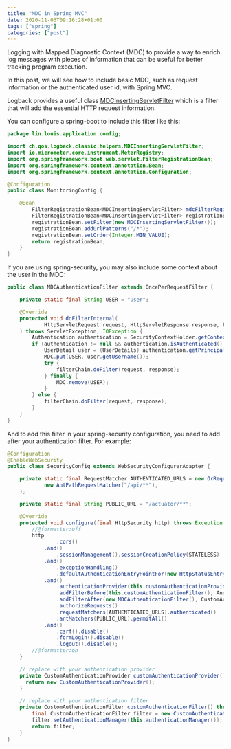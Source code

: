 ```yaml
---
title: "MDC in Spring MVC"
date: 2020-11-03T09:16:28+01:00
tags: ["spring"]
categories: ["post"]
---
```


Logging with Mapped Diagnostic Context (MDC) to provide a way to enrich log messages with pieces of
information that can be useful for better tracking program execution.

In this post, we will see how to include basic MDC, such as request information or the authenticated
user id, with Spring MVC.

<!--more-->

Logback provides a useful class [MDCInsertingServletFilter][] which is a filter that will add the
essential HTTP request information.

You can configure a spring-boot to include this filter like this:

```java
package lin.louis.application.config;

import ch.qos.logback.classic.helpers.MDCInsertingServletFilter;
import io.micrometer.core.instrument.MeterRegistry;
import org.springframework.boot.web.servlet.FilterRegistrationBean;
import org.springframework.context.annotation.Bean;
import org.springframework.context.annotation.Configuration;

@Configuration
public class MonitoringConfig {

    @Bean
        FilterRegistrationBean<MDCInsertingServletFilter> mdcFilterRegistrationBean() {
        FilterRegistrationBean<MDCInsertingServletFilter> registrationBean = new FilterRegistrationBean<>();
        registrationBean.setFilter(new MDCInsertingServletFilter());
        registrationBean.addUrlPatterns("/*");
        registrationBean.setOrder(Integer.MIN_VALUE);
        return registrationBean;
    }
}
```

If you are using spring-security, you may also include some context about the user in the MDC:

```java
public class MDCAuthenticationFilter extends OncePerRequestFilter {

    private static final String USER = "user";

    @Override
    protected void doFilterInternal(
            HttpServletRequest request, HttpServletResponse response, FilterChain filterChain
    ) throws ServletException, IOException {
        Authentication authentication = SecurityContextHolder.getContext().getAuthentication();
        if (authentication != null && authentication.isAuthenticated() && authentication.getPrincipal() instanceof UserDetails) {
            UserDetail user = (UserDetails) authentication.getPrincipal();
            MDC.put(USER, user.getUsername());
            try {
                filterChain.doFilter(request, response);
            } finally {
                MDC.remove(USER);
            }
        } else {
            filterChain.doFilter(request, response);
        }
    }
}
```

And to add this filter in your spring-security configuration, you need to add after your
authentication filter. For example:

```java
@Configuration
@EnableWebSecurity
public class SecurityConfig extends WebSecurityConfigurerAdapter {

    private static final RequestMatcher AUTHENTICATED_URLS = new OrRequestMatcher(
            new AntPathRequestMatcher("/api/**"),
    );

    private static final String PUBLIC_URL = "/actuator/**";

    @Override
    protected void configure(final HttpSecurity http) throws Exception {
        //@formatter:off
        http
                .cors()
            .and()
                .sessionManagement().sessionCreationPolicy(STATELESS)
            .and()
                .exceptionHandling()
                .defaultAuthenticationEntryPointFor(new HttpStatusEntryPoint(HttpStatus.UNAUTHORIZED), AUTHENTICATED_URLS)
            .and()
                .authenticationProvider(this.customAuthenticationProvider())
                .addFilterBefore(this.customAuthenticationFilter(), AnonymousAuthenticationFilter.class)
                .addFilterAfter(new MDCAuthenticationFilter(), CustomAuthenticationFilter.class)
                .authorizeRequests()
                .requestMatchers(AUTHENTICATED_URLS).authenticated()
                .antMatchers(PUBLIC_URL).permitAll()
            .and()
                .csrf().disable()
                .formLogin().disable()
                .logout().disable();
        //@formatter:on
    }

    // replace with your authentication provider
    private CustomAuthenticationProvider customAuthenticationProvider() {
      return new CustomAuthenticationProvider();
    }

    // replace with your authentication filter
    private CustomAuthenticationFilter customAuthenticationFilter() throws Exception {
        final CustomAuthenticationFilter filter = new CustomAuthenticationFilter(AUTHENTICATED_URLS);
        filter.setAuthenticationManager(this.authenticationManager());
        return filter;
    }
}
```

[MDCInsertingServletFilter]: https://logback.qos.ch/xref/ch/qos/logback/classic/helpers/MDCInsertingServletFilter.html


